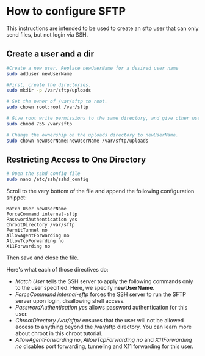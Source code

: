 # How to configure SFTP #

This instructions are intended to be used to create an sftp user that can only send files, but not login via SSH.

## Create a user and a dir ##

```sh
#Create a new user. Replace newUserName for a desired user name
sudo adduser newUserName

#First, create the directories.
sudo mkdir -p /var/sftp/uploads

# Set the owner of /var/sftp to root.
sudo chown root:root /var/sftp

# Give root write permissions to the same directory, and give other users only read and execute rights.
sudo chmod 755 /var/sftp

# Change the ownership on the uploads directory to newUserName.
sudo chown newUserName:newUserName /var/sftp/uploads
```

## Restricting Access to One Directory ##

```sh
# Open the sshd config file
sudo nano /etc/ssh/sshd_config
```

Scroll to the very bottom of the file and append the following configuration snippet:

    Match User newUserName
    ForceCommand internal-sftp
    PasswordAuthentication yes
    ChrootDirectory /var/sftp
    PermitTunnel no
    AllowAgentForwarding no
    AllowTcpForwarding no
    X11Forwarding no

Then save and close the file.

Here's what each of those directives do:

- *Match User* tells the SSH server to apply the following commands only to the user specified. Here, we specify **newUserName**.
- *ForceCommand internal-sftp* forces the SSH server to run the SFTP server upon login, disallowing shell access.
- *PasswordAuthentication yes* allows password authentication for this user.
- *ChrootDirectory /var/sftp/* ensures that the user will not be allowed access to anything beyond the /var/sftp directory. You can learn more about chroot in this chroot tutorial.
- *AllowAgentForwarding no*, *AllowTcpForwarding no* and *X11Forwarding no* disables port forwarding, tunneling and X11 forwarding for this user.